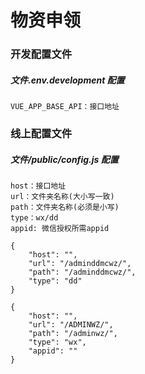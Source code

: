 # 物资申领

### 开发配置文件

##### 文件.env.development 配置

```配置介绍
VUE_APP_BASE_API：接口地址
```

### 线上配置文件

##### 文件/public/config.js 配置

```配置介绍
host：接口地址
url：文件夹名称(大小写一致)
path：文件夹名称(必须是小写)
type：wx/dd
appid: 微信授权所需appid
```

```钉钉配置
{
    "host": "",
    "url": "/adminddmcwz/",
    "path": "/adminddmcwz/",
    "type": "dd"
}
```

```微信配置
{
    "host": "",
    "url": "/ADMINWZ/",
    "path": "/adminwz/",
    "type": "wx",
    "appid": ""
}
```